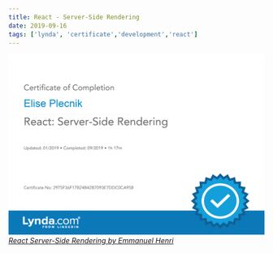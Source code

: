 ```yaml
---
title: React - Server-Side Rendering
date: 2019-09-16
tags: ['lynda', 'certificate','development','react']
---
```


[![Lynda Learning Certificate of Completion](./React_Server-SideRendering_CertificateOfCompletion.png "React Ecosystems")*React Server-Side Rendering by Emmanuel Henri*](https://www.lynda.com/React-js-tutorials/React-Server-Side-Rendering/679641-2.html)